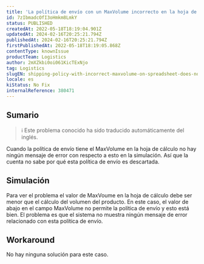 ```yaml
---
title: 'La política de envío con un MaxVolume incorrecto en la hoja de cálculo no muestra el error del mensaje en la simulación'
id: 7zIbmadcOfI3oHmkm8LmkY
status: PUBLISHED
createdAt: 2022-05-18T18:19:04.901Z
updatedAt: 2024-02-16T20:25:21.794Z
publishedAt: 2024-02-16T20:25:21.794Z
firstPublishedAt: 2022-05-18T18:19:05.868Z
contentType: knownIssue
productTeam: Logistics
author: 2mXZkbi0oi061KicTExNjo
tag: Logistics
slugEN: shipping-policy-with-incorrect-maxvolume-on-spreadsheet-does-not-show-message-error-on-simulation
locale: es
kiStatus: No Fix
internalReference: 380471
---
```


## Sumario

>ℹ️ Este problema conocido ha sido traducido automáticamente del inglés.


Cuando la política de envío tiene el MaxVolume en la hoja de cálculo no hay ningún mensaje de error con respecto a esto en la simulación.
Así que la cuenta no sabe por qué esta política de envío es descartada.



## Simulación


Para ver el problema el valor de MaxVoume en la hoja de cálculo debe ser menor que el cálculo del volumen del producto.
En este caso, el valor de abajo en el campo MaxVolume no permite la política de envío y esto está bien. El problema es que el sistema no muestra ningún mensaje de error relacionado con esta política de envío.



## Workaround


No hay ninguna solución para este caso.

